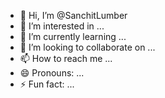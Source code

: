 - 👋 Hi, I’m @SanchitLumber
- 👀 I’m interested in ...
- 🌱 I’m currently learning ...
- 💞️ I’m looking to collaborate on ...
- 📫 How to reach me ...
- 😄 Pronouns: ...
- ⚡ Fun fact: ...

<!---
SanchitLumber/SanchitLumber is a ✨ special ✨ repository because its `README.md` (this file) appears on your GitHub profile.
You can click the Preview link to take a look at your changes.
--->
